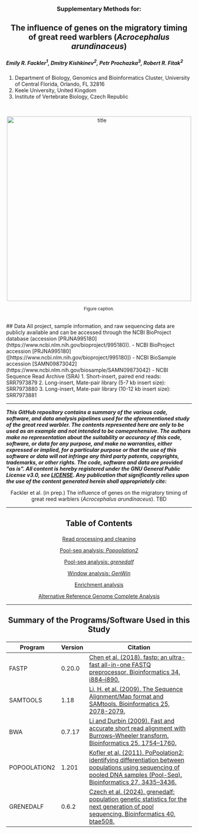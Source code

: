 <h3><p align="center">Supplementary Methods for:</p></h3>
<h2><p align="center">The influence of genes on the migratory timing of great reed warblers (<i>Acrocephalus arundinaceus</i>)</p></h2>

<I><h5>Emily R. Fackler<sup>1</sup>, Dmitry Kishkinev<sup>2</sup>, Petr Prochazka<sup>3</sup>, Robert R. Fitak<sup>2</sup></h5></I>

1. Department of Biology, Genomics and Bioinformatics Cluster, University of Central Florida, Orlando, FL 32816
2. Keele University, United Kingdom
3. Institute of Vertebrate Biology, Czech Republic

<br>
<p align="center">
  <img src="images/xxxxxx.jpg" alt="title" width="500">
</p>
<p align="center"><sup>Figure caption.</sup>
</p>
<br>
## Data
All project, sample information, and raw sequencing data are publicly available and can be accessed through the NCBI BioProject database (accession [PRJNA995180](https://www.ncbi.nlm.nih.gov/bioproject/995180)).
- NCBI BioProject accession [PRJNA995180]([https://www.ncbi.nlm.nih.gov/bioproject/995180])
- NCBI BioSample accession [SAMN09873042](https://www.ncbi.nlm.nih.gov/biosample/SAMN09873042)
- NCBI Sequence Read Archive (SRA)
  1.  Short-insert, paired end reads: SRR7973879
  2.  Long-insert, Mate-pair library (5-7 kb insert size): SRR7973880
  3.  Long-insert, Mate-pair library (10-12 kb insert size): SRR7973881

***
___This GitHub repository contains a summary of the various code, software, and data analysis pipelines used for the aforementioned study of the great reed warbler. The contents represented here are only to be used as an example and not intended to be comeprehensive. The authors make no representation about the suitability or accuracy of this code, software, or data for any purpose, and make no warranties, either expressed or implied, for a particular purpose or that the use of this software or data will not infringe any third party patents, copyrights, trademarks, or other rights. The code, software and data are provided "as is". All content is hereby registered under the GNU General Public License v3.0, see [LICENSE](./LICENSE). Any publication that significantly relies upon the use of the content generated herein shall appropriately cite:___

<p align="center">Fackler et al. (in prep.) The influence of genes on the migratory timing of great reed warblers (<i>Acrocephalus arundinaceus</i>). TBD</p>

***
  
<h2><p align="center">Table of Contents</p></h2>
<div align="center">
 
[Read processing and cleaning](./read_processing.md)

[Pool-seq analysis: <i>Popoolation2</i>](./popoolation2.md)

[Pool-seq analysis: <i>grenedalf</i>](./grenedalf.md)

[Window analysis: <i>GenWin</i>](./windows.md)

[Enrichment analysis](./enrichment.md)

[Alternative Reference Genome Complete Analysis](./alternate-genome.md)

</div>

***

<h2><p align="center">Summary of the Programs/Software Used in this Study</p></h2>  

| Program | Version | Citation |
| --- | --- | --- |
| FASTP | 0.20.0 | [Chen et al. (2018). fastp: an ultra-fast all-in-one FASTQ preprocessor. Bioinformatics 34, i884–i890.](https://doi.org/10.1093/bioinformatics/bty560) |
| SAMTOOLS | 1.18 | [Li, H. et al. (2009). The Sequence Alignment/Map format and SAMtools. Bioinformatics 25, 2078-2079.](https://doi.org/10.1093/bioinformatics/btp352) |
| BWA | 0.7.17 | [Li and Durbin (2009). Fast and accurate short read alignment with Burrows–Wheeler transform. Bioinformatics 25, 1754–1760.](https://doi.org/10.1093/bioinformatics/btp324) |
| POPOOLATION2 | 1.201 | [Kofler et al. (2011). PoPoolation2: identifying differentiation between populations using sequencing of pooled DNA samples (Pool-Seq). Bioinformatics 27, 3435–3436.](https://doi.org/10.1093/bioinformatics/btr589) |
| GRENEDALF | 0.6.2 | [Czech et al. (2024). grenedalf: population genetic statistics for the next generation of pool sequencing. Bioinformatics 40, btae508.](https://doi.org/10.1093/bioinformatics/btae508) |
